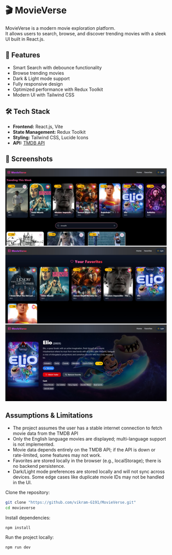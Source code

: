 # 🎬 MovieVerse

MovieVerse is a modern movie exploration platform.  
It allows users to search, browse, and discover trending movies with a sleek UI built in React.js.

## 🚀 Features
- Smart Search with debounce functionality
- Browse trending movies
- Dark & Light mode support
- Fully responsive design
- Optimized performance with Redux Toolkit
- Modern UI with Tailwind CSS

## 🛠️ Tech Stack
- **Frontend:** React.js, Vite
- **State Management:** Redux Toolkit
- **Styling:** Tailwind CSS, Lucide Icons
- **API:** [TMDB API](https://www.themoviedb.org/documentation/api)

## 📸 Screenshots
![Home Page](Screenshots/homePage.jpg)
![Favorites Page](Screenshots/favoritePage.jpg)
![Movie detail Page](Screenshots/movieDetailsPage.jpg)

## Assumptions & Limitations
- The project assumes the user has a stable internet connection to fetch movie data from the TMDB API
- Only the English language movies are displayed; multi-language support is not implemented.
- Movie data depends entirely on the TMDB API; if the API is down or rate-limited, some features may not work.
- Favorites are stored locally in the browser (e.g., localStorage); there is no backend persistence.
- Dark/Light mode preferences are stored locally and will not sync across devices.
Some edge cases like duplicate movie IDs may not be handled in the UI.


Clone the repository:
```bash
git clone "https://github.com/vikram-G191/MovieVerse.git" 
cd movieverse
```

Install dependencies:
```bash
npm install 
```

Run the project locally:
```bash
npm run dev
